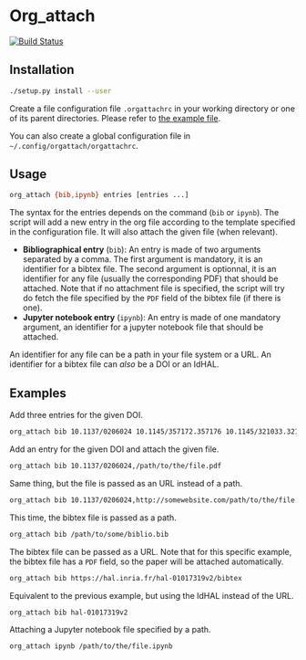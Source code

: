 # Org\_attach

[![Build Status](https://travis-ci.org/Ezibenroc/DOI_to_org.svg?branch=master)](https://travis-ci.org/Ezibenroc/DOI_to_org)

## Installation

```sh
./setup.py install --user
```

Create a file configuration file `.orgattachrc` in your working directory or one of its parent directories. Please refer
to [the example file](example_orgattachrc.yaml).

You can also create a global configuration file in `~/.config/orgattach/orgattachrc`.

## Usage

```sh
org_attach {bib,ipynb} entries [entries ...]
```

The syntax for the entries depends on the command (`bib` or `ipynb`). The script will add a new entry in the org file
according to the template specified in the configuration file. It will also attach the given file (when relevant).

- **Bibliographical entry** (`bib`):
    An entry is made of two arguments separated by a comma. The first argument is mandatory, it is an identifier for a
    bibtex file. The second argument is optionnal, it is an identifier for any file (usually the corresponding PDF) that
    should be attached.
    Note that if no attachment file is specified, the script will try do fetch the file specified by the `PDF` field of
    the bibtex file (if there is one).
- **Jupyter notebook entry** (`ipynb`):
    An entry is made of one mandatory argument, an identifier for a jupyter notebook file that should be attached.

An identifier for any file can be a path in your file system or a URL. An identifier for a bibtex file can _also_ be a
DOI or an IdHAL.

## Examples

Add three entries for the given DOI.
```sh
org_attach bib 10.1137/0206024 10.1145/357172.357176 10.1145/321033.321034
```

Add an entry for the given DOI and attach the given file.
```sh
org_attach bib 10.1137/0206024,/path/to/the/file.pdf
```

Same thing, but the file is passed as an URL instead of a path.
```sh
org_attach bib 10.1137/0206024,http://somewebsite.com/path/to/the/file.pdf
```

This time, the bibtex file is passed as a path.
```sh
org_attach bib /path/to/some/biblio.bib
```

The bibtex file can be passed as a URL. Note that for this specific example, the bibtex file has a `PDF` field, so the
paper will be attached automatically.
```sh
org_attach bib https://hal.inria.fr/hal-01017319v2/bibtex
```

Equivalent to the previous example, but using the IdHAL instead of the URL.
```sh
org_attach bib hal-01017319v2
```

Attaching a Jupyter notebook file specified by a path.
```sh
org_attach ipynb /path/to/the/file.ipynb
```
